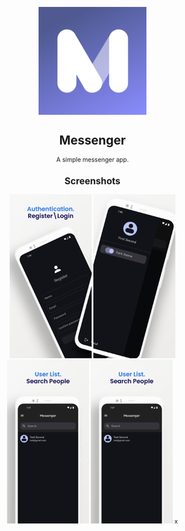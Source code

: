 <p align="middle" float="left">
    <img src="assets\logo\logo 1024x1024.png" alt="Preview 1" width="250">
</p>

<h1 align="center">Messenger</h1>

<div align="center">
  A simple messenger app.
</div>

<h2 align="center">Screenshots</h2>

<p align="middle" float="left">
  <img src="assets\previews\preview1.png" alt="Preview 1" width="190">
  <img src="assets\previews\preview2.png" alt="Preview 2" width="190">
  <img src="assets\previews\preview3.png" alt="Preview 3" width="190">
  <img src="assets\previews\preview3.png" alt="Preview 4" width="190">
  x
</p>
